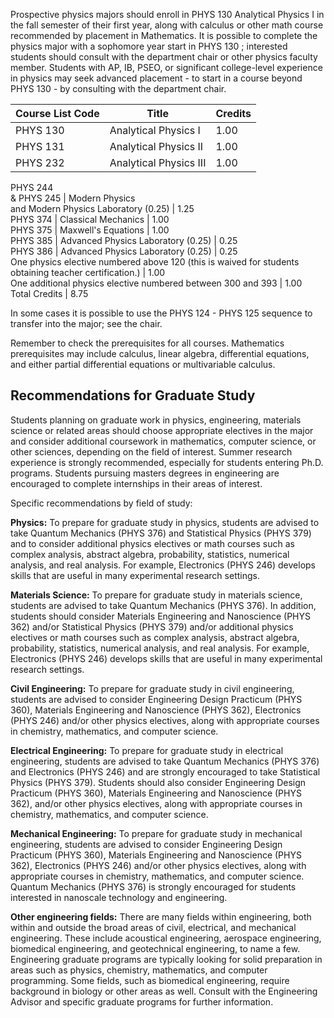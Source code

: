 Prospective physics majors should enroll in  PHYS 130 Analytical Physics I  in
the fall semester of their first year, along with calculus or other math
course recommended by placement in Mathematics. It is possible to complete the
physics major with a sophomore year start in  PHYS 130  ; interested students
should consult with the department chair or other physics faculty member.
Students with AP, IB, PSEO, or significant college-level experience in physics
may seek advanced placement - to start in a course beyond  PHYS 130  \- by
consulting with the department chair.

Course List  Code  |  Title  |  Credits  
---|---|---  
PHYS 130  |  Analytical Physics I  |  1.00  
PHYS 131  |  Analytical Physics II  |  1.00  
PHYS 232  |  Analytical Physics III  |  1.00  
PHYS 244  
& PHYS 245  |  Modern Physics  
and Modern Physics Laboratory (0.25)  |  1.25  
PHYS 374  |  Classical Mechanics  |  1.00  
PHYS 375  |  Maxwell's Equations  |  1.00  
PHYS 385  |  Advanced Physics Laboratory (0.25)  |  0.25  
PHYS 386  |  Advanced Physics Laboratory (0.25)  |  0.25  
One physics elective numbered above 120 (this is waived for students obtaining
teacher certification.)  |  1.00  
One additional physics elective numbered between 300 and 393  |  1.00  
Total Credits  |  8.75  
  
In some cases it is possible to use the  PHYS 124  \-  PHYS 125  sequence to
transfer into the major; see the chair.

Remember to check the prerequisites for all courses. Mathematics prerequisites
may include calculus, linear algebra, differential equations, and either
partial differential equations or multivariable calculus.

##  Recommendations for Graduate Study

Students planning on graduate work in physics, engineering, materials science
or related areas should choose appropriate electives in the major and consider
additional coursework in mathematics, computer science, or other sciences,
depending on the field of interest. Summer research experience is strongly
recommended, especially for students entering Ph.D. programs. Students
pursuing masters degrees in engineering are encouraged to complete internships
in their areas of interest.

Specific recommendations by field of study:

**Physics:** To prepare for graduate study in physics, students are advised to
take  Quantum Mechanics (PHYS 376)  and  Statistical Physics (PHYS 379)  and
to consider additional physics electives or math courses such as complex
analysis, abstract algebra, probability, statistics, numerical analysis, and
real analysis. For example, Electronics (PHYS 246) develops skills that are
useful in many experimental research settings.

**Materials Science:** To prepare for graduate study in materials science,
students are advised to take  Quantum Mechanics (PHYS 376). In addition,
students should consider Materials Engineering and Nanoscience (PHYS 362)
and/or  Statistical Physics (PHYS 379)  and/or additional physics electives or
math courses such as complex analysis, abstract algebra, probability,
statistics, numerical analysis, and real analysis. For example, Electronics
(PHYS 246) develops skills that are useful in many experimental research
settings.

**Civil Engineering:** To prepare for graduate study in civil engineering,
students are advised to consider Engineering Design Practicum (PHYS 360),
Materials Engineering and Nanoscience (PHYS 362), Electronics (PHYS 246)
and/or other physics electives, along with appropriate courses in chemistry,
mathematics, and computer science.

**Electrical Engineering:** To prepare for graduate study in electrical
engineering, students are advised to take Quantum Mechanics (PHYS 376) and
Electronics (PHYS 246) and are strongly encouraged to take Statistical Physics
(PHYS 379). Students should also consider Engineering Design Practicum (PHYS
360), Materials Engineering and Nanoscience (PHYS 362), and/or other physics
electives, along with appropriate courses in chemistry, mathematics, and
computer science.

**Mechanical Engineering:** To prepare for graduate study in mechanical
engineering, students are advised to consider Engineering Design Practicum
(PHYS 360), Materials Engineering and Nanoscience (PHYS 362), Electronics
(PHYS 246) and/or other physics electives, along with appropriate courses in
chemistry, mathematics, and computer science. Quantum Mechanics (PHYS 376) is
strongly encouraged for students interested in nanoscale technology and
engineering.

**Other engineering fields:** There are many fields within engineering, both
within and outside the broad areas of civil, electrical, and mechanical
engineering. These include acoustical engineering, aerospace engineering,
biomedical engineering, and geotechnical engineering, to name a few.
Engineering graduate programs are typically looking for solid preparation in
areas such as physics, chemistry, mathematics, and computer programming. Some
fields, such as biomedical engineering, require background in biology or other
areas as well. Consult with the Engineering Advisor and specific graduate
programs for further information.

